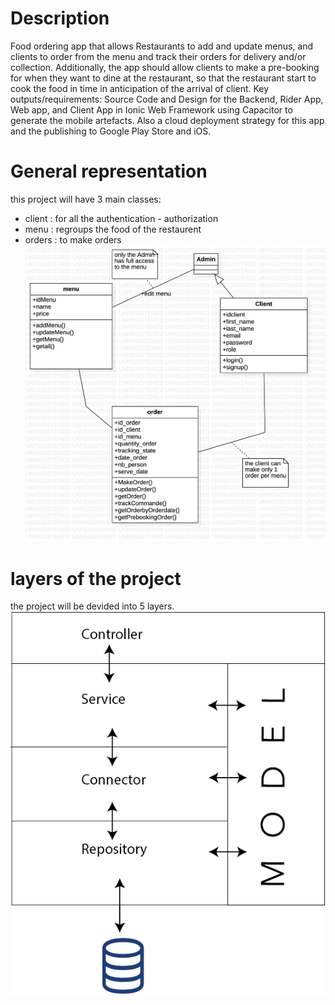 # Description
Food ordering app that allows Restaurants to add and update menus, and clients to order from the menu and track their orders for delivery and/or collection. Additionally, the app should allow clients to make a pre-booking for when they want to dine at the restaurant, so that the restaurant start to cook the food in time in anticipation of the arrival of client. Key outputs/requirements: Source Code and Design for the Backend, Rider App, Web app, and Client App in Ionic Web Framework using Capacitor to generate the mobile artefacts. Also a cloud deployment strategy for this app and the publishing to Google Play Store and iOS.

# General representation
this project will have 3 main classes:
*   client : for all the authentication - authorization 
*   menu : regroups the food of the restaurent
*   orders : to make orders
![alt text](https://github.com/WalidRH/foodOrdering/blob/workingBranch/src/main/resources/GeneralRepresentation.jpg)

# layers of the project
the project will be devided into 5 layers.
![alt text](https://github.com/WalidRH/foodOrdering/blob/workingBranch/src/main/resources/layers.png)

 